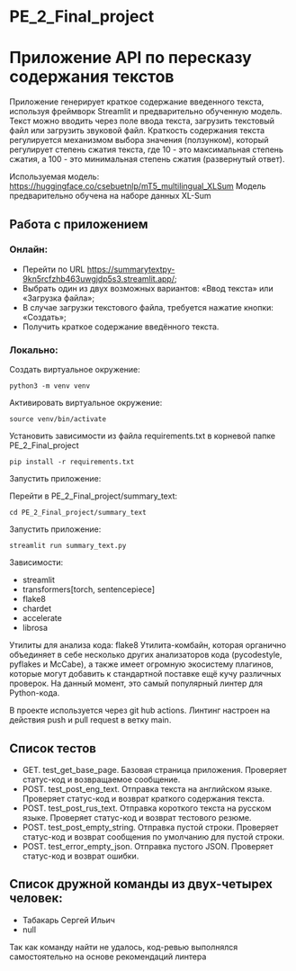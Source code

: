 # PE_2_Final_project

# Приложение API по пересказу содержания текстов

Приложение генерирует краткое содержание введенного текста, используя фреймворк Streamlit и предварительно обученную модель. Текст можно вводить через поле ввода текста, загрузить текстовый файл или загрузить звуковой файл. Краткость содержания текста регулируется механизмом выбора значения (ползунком), который регулирует степень сжатия текста, где 10 - это максимальная степень сжатия, а 100 - это минимальная степень сжатия (развернутый ответ).

Используемая модель: https://huggingface.co/csebuetnlp/mT5_multilingual_XLSum
Модель предварительно обучена на наборе данных XL-Sum 

## Работа с приложением
### Онлайн:
- Перейти по URL https://summarytextpy-9kn5rcfzhb463uwgjdp5s3.streamlit.app/;
- Выбрать один из двух возможных вариантов: «Ввод текста» или «Загрузка файла»;
- В случае загрузки текстового файла, требуется нажатие кнопки: «Создать»;
- Получить краткое содержание введённого текста.

### Локально:
Создать виртуальное окружение:

    python3 -m venv venv
Активировать виртуальное окружение:

    source venv/bin/activate
Установить зависимости из файла requirements.txt в корневой папке PE_2_Final_project

    pip install -r requirements.txt
Запустить приложение:

Перейти в PE_2_Final_project/summary_text:

    cd PE_2_Final_project/summary_text
Запустить приложение:

    streamlit run summary_text.py

Зависимости:
   - streamlit
   - transformers[torch, sentencepiece]
   - flake8
   - chardet
   - accelerate
   - librosa
    
Утилиты для анализа кода:
flake8
Утилита-комбайн, которая органично объединяет в себе несколько других анализаторов кода (pycodestyle, pyflakes и McCabe), 
а также имеет огромную экосистему плагинов, которые могут добавить к стандартной поставке ещё кучу различных проверок. 
На данный момент, это самый популярный линтер для Python-кода.

В проекте используется через git hub actions. Линтинг настроен на действия push и pull request в ветку main. 


## Список тестов

- GET. test_get_base_page. Базовая страница приложения. Проверяет статус-код и возвращаемое сообщение.
- POST. test_post_eng_text. Отправка текста на английском языке. Проверяет статус-код и возврат краткого содержания текста.
- POST. test_post_rus_text. Отправка короткого текста на русском языке. Проверяет статус-код и возврат тестового резюме.
- POST. test_post_empty_string. Отправка пустой строки. Проверяет статус-код и возврат сообщения по умолчанию для пустой строки.
- POST. test_error_empty_json. Отправка пустого JSON. Проверяет статус-код и возврат ошибки.

## Список дружной команды из двух-четырех человек:
- Табакарь Сергей Ильич
- null

Так как команду найти не удалось, код-ревью выполнялся самостоятельно на основе рекомендаций линтера

